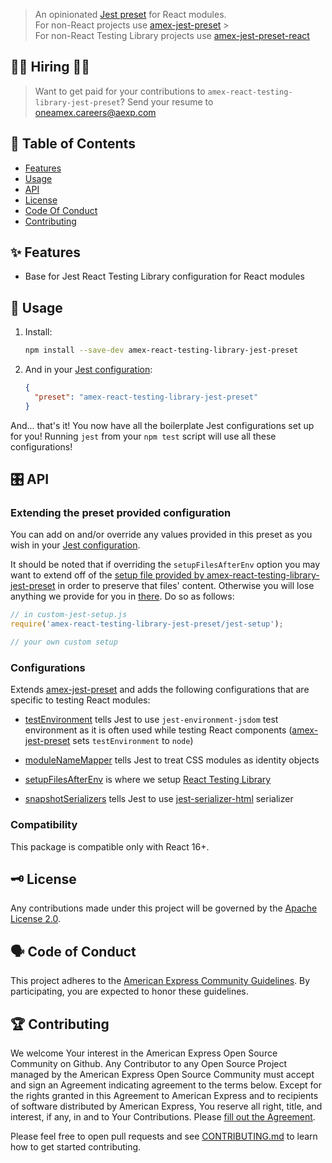 > An opinionated [Jest preset](http://facebook.github.io/jest/docs/en/configuration.html#preset-string) for React modules.
> <br />
> For non-React projects use [amex-jest-preset](https://github.com/americanexpress/amex-jest-preset) > <br />
> For non-React Testing Library projects use [amex-jest-preset-react](https://github.com/americanexpress/amex-jest-preset-react)

## 👩‍💻 Hiring 👨‍💻

> Want to get paid for your contributions to `amex-react-testing-library-jest-preset`?
> Send your resume to oneamex.careers@aexp.com

## 📖 Table of Contents

- [Features](#-features)
- [Usage](#-usage)
- [API](#%EF%B8%8F-api)
- [License](#%EF%B8%8F-license)
- [Code Of Conduct](#%EF%B8%8F-code-of-conduct)
- [Contributing](#-contributing)

## ✨ Features

- Base for Jest React Testing Library configuration for React modules

## 🤹‍ Usage

1. Install:

   ```bash
   npm install --save-dev amex-react-testing-library-jest-preset
   ```

2. And in your [Jest configuration][]:

   ```json
   {
     "preset": "amex-react-testing-library-jest-preset"
   }
   ```

And... that's it! You now have all the boilerplate Jest configurations set up for you! Running `jest` from your `npm test` script will use all these configurations!

## 🎛️ API

### Extending the preset provided configuration

You can add on and/or override any values provided in this preset as you wish in your [Jest configuration][].

It should be noted that if overriding the `setupFilesAfterEnv` option you may want to extend off of the [setup file provided by amex-react-testing-library-jest-preset](./jest-setup.js) in order to preserve that files' content. Otherwise you will lose anything we provide for you in [there](./jest-setup.js). Do so as follows:

```javascript
// in custom-jest-setup.js
require('amex-react-testing-library-jest-preset/jest-setup');

// your own custom setup
```

### Configurations

Extends [amex-jest-preset](https://github.com/americanexpress/amex-jest-preset) and adds the following configurations that are specific to testing React modules:

- [testEnvironment](https://testing-library.com/docs/react-testing-library/setup#jest-27) tells Jest to use `jest-environment-jsdom` test environment as it is often used while testing React components ([amex-jest-preset](https://github.com/americanexpress/amex-jest-preset) sets `testEnvironment` to `node`)

- [moduleNameMapper](http://facebook.github.io/jest/docs/en/configuration.html#modulenamemapper-object-string-string) tells Jest to treat CSS modules as identity objects

- [setupFilesAfterEnv](https://jestjs.io/docs/en/configuration.html#setupfilesafterenv-array) is where we setup [React Testing Library](https://testing-library.com/docs/react-testing-library/setup)

- [snapshotSerializers](http://facebook.github.io/jest/docs/en/configuration.html#snapshotserializers-array-string) tells Jest to use [jest-serializer-html](https://github.com/algolia/jest-serializer-html#readme) serializer

### Compatibility

This package is compatible only with React 16+.

## 🗝️ License

Any contributions made under this project will be governed by the [Apache License
2.0](./LICENSE.txt).

## 🗣️ Code of Conduct

This project adheres to the [American Express Community Guidelines](./CODE_OF_CONDUCT.md).
By participating, you are expected to honor these guidelines.

[jest configuration]: http://facebook.github.io/jest/docs/en/configuration.html

## 🏆 Contributing

We welcome Your interest in the American Express Open Source Community on Github.
Any Contributor to any Open Source Project managed by the American Express Open
Source Community must accept and sign an Agreement indicating agreement to the
terms below. Except for the rights granted in this Agreement to American Express
and to recipients of software distributed by American Express, You reserve all
right, title, and interest, if any, in and to Your Contributions. Please [fill
out the Agreement](https://cla-assistant.io/americanexpress/).

Please feel free to open pull requests and see [CONTRIBUTING.md](./CONTRIBUTING.md) to learn how to get started contributing.
